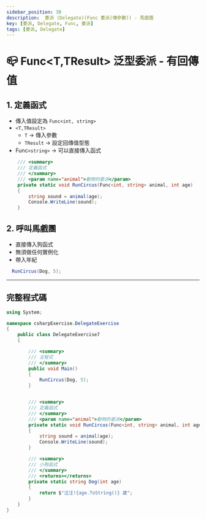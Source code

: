 ```yaml
---
sidebar_position: 30
description:  委派 (Delegate)(Func 委派(傳參數)) - 馬戲團
key: [委派, Delegate, Func, 委派]
tags: [委派, Delegate]
---
```


# 📪 Func<T,TResult> 泛型委派 - 有回傳值

## 1. 定義函式

- 傳入值設定為 `Func<int, string>`
- `<T,TResult>`
  - `T` -> 傳入參數
  - `TResult` -> 設定回傳值型態
- Func`<string>` -> 可以直接傳入函式

```csharp
    /// <summary>
    /// 定義函式
    /// </summary>
    /// <param name="animal">動物的委派</param>
    private static void RunCircus(Func<int, string> animal, int age)
    {
        string sound = animal(age);
        Console.WriteLine(sound);
    }
```

## 2. 呼叫馬戲團

- 直接傳入狗函式
- 無須做任何實例化
- 帶入年紀

```csharp
  RunCircus(Dog, 5);
```

---

## 完整程式碼

```csharp
using System;

namespace csharpExercise.DelegateExercise
{
    public class DelegateExercise7
    {

        /// <summary>
        /// 主程式
        /// </summary>
        public void Main()
        {
            RunCircus(Dog, 5);
        }


        /// <summary>
        /// 定義函式
        /// </summary>
        /// <param name="animal">動物的委派</param>
        private static void RunCircus(Func<int, string> animal, int age)
        {
            string sound = animal(age);
            Console.WriteLine(sound);
        }

        /// <summary>
        /// 小狗函式
        /// </summary>
        /// <returns></returns>
        private static string Dog(int age)
        {
            return $"汪汪!{age.ToString()} 歲";
        }
    }
}

```
